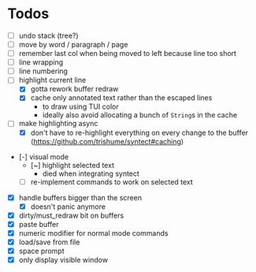 # Todos

- [ ] undo stack (tree?)
- [ ] move by word / paragraph / page
- [ ] remember last col when being moved to left because line too short
- [ ] line wrapping
- [ ] line numbering
- [ ] highlight current line
  - [x] gotta rework buffer redraw
  - [x] cache only annotated text rather than the escaped lines
    * to draw using TUI color
    * ideally also avoid allocating a bunch of `String`s in the cache
- [ ] make highlighting async
  - [x] don't have to re-highlight everything on every change to the buffer  (https://github.com/trishume/syntect#caching)
- [-] visual mode
  - [~] highlight selected text
    - died when integrating syntect
  - [ ] re-implement commands to work on selected text
- [x] handle buffers bigger than the screen
  - [x] doesn't panic anymore
- [x] dirty/must_redraw bit on buffers
- [x] paste buffer
- [x] numeric modifier for normal mode commands
- [x] load/save from file
- [x] space prompt
- [x] only display visible window
